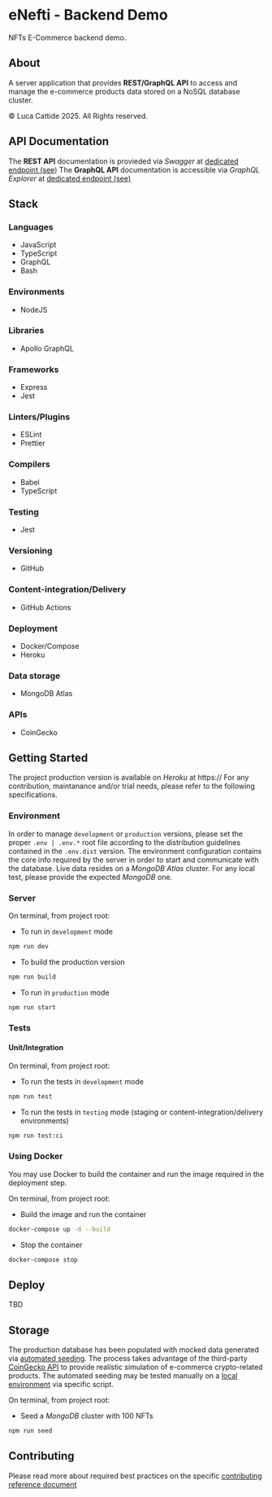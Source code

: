 # eNefti - Backend Demo

NFTs E-Commerce backend demo.

## About

A server application that provides **REST/GraphQL API** to access and manage the e-commerce products data stored on a NoSQL database cluster.

© Luca Cattide 2025. All Rights reserved.

## API Documentation

The **REST API** documentation is provieded via _Swagger_ at [dedicated endpoint (see)](https://:4000/docs/rest)
The **GraphQL API** documentation is accessible via _GraphQL Explorer_ at [dedicated endpoint (see)](https://:4000/graphql)

## Stack

### Languages

- JavaScript
- TypeScript
- GraphQL
- Bash

### Environments

- NodeJS

### Libraries

- Apollo GraphQL

### Frameworks

- Express
- Jest

### Linters/Plugins

- ESLint
- Prettier

### Compilers

- Babel
- TypeScript

### Testing

- Jest

### Versioning

- GitHub

### Content-integration/Delivery

- GitHub Actions

### Deployment

- Docker/Compose
- Heroku

### Data storage

- MongoDB Atlas

### APIs

- CoinGecko

## Getting Started

The project production version is available on _Heroku_ at https://
For any contribution, maintanance and/or trial needs, please refer to the following specifications.

### Environment

In order to manage `development` or `production` versions, please set the proper `.env | .env.*` root file according to the distribution guidelines contained in the `.env.dist` version.
The environment configuration contains the core info required by the server in order to start and communicate with the database. Live data resides on a _MongoDB Atlas_ cluster. For any local test, please provide the expected _MongoDB_ one.

### Server

On terminal, from project root:

- To run in `development` mode

```bash
npm run dev
```

- To build the production version

```bash
npm run build
```

- To run in `production` mode

```bash
npm run start
```

### Tests

#### Unit/Integration

On terminal, from project root:

- To run the tests in `development` mode

```bash
npm run test
```

- To run the tests in `testing` mode (staging or content-integration/delivery environments)

```bash
npm run test:ci
```

### Using Docker

You may use Docker to build the container and run the image required in the deployment step.

On terminal, from project root:

- Build the image and run the container

```bash
docker-compose up -d --build
```

- Stop the container

```bash
docker-compose stop
```

## Deploy

TBD

## Storage

The production database has been populated with mocked data generated via [automated seeding](./src/seed.ts). The process takes advantage of the third-party [CoinGecko API](https://www.coingecko.com/en/api) to provide realistic simulation of e-commerce crypto-related products.
The automated seeding may be tested manually on a [local environment](#environment) via specific script.

On terminal, from project root:

- Seed a _MongoDB_ cluster with 100 NFTs

```bash
npm run seed
```

## Contributing

Please read more about required best practices on the specific [contributing reference document](../.github/CONTRIBUTING.md)
